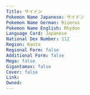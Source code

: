 ```yaml
---
﻿Title: サイドン
Pokemon Name Japanese: サイドン
Pokemon Name German: Rizeros
Pokemon Name English: Rhydon
Language Card: Japanese
National Dex Number: 112
Region: Kanto
Regional Form: false
Additional Form: false
Mega: false
Gigantamax: false
Cover: false
Link: 
Owned: 
---
```

